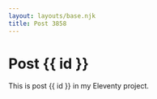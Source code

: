 ```yaml
---
layout: layouts/base.njk
title: Post 3858
---
```


# Post {{ id }}

This is post {{ id }} in my Eleventy project.
